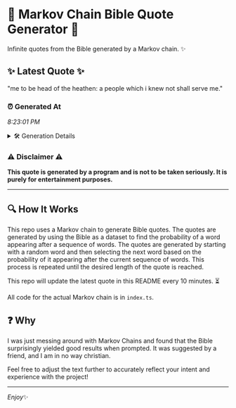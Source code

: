 # 📖 Markov Chain Bible Quote Generator 📖

Infinite quotes from the Bible generated by a Markov chain. ✨

## ✨ Latest Quote ✨
"me to be head of the heathen: a people which i knew not shall serve me."

### ⏰ Generated At
*8:23:01 PM*

<details>
    <summary>🛠️ Generation Details</summary>
    <p>
        <strong>🌱 Seed:</strong> me<br>
        <strong>🔄 Iterations:</strong> 15<br>
        <strong>📜 Context History:</strong><br>[ me ]: to<br>[ me, to ]: be<br>[ me, to, be ]: head<br>[ me, to, be, head ]: of<br>[ me, to, be, head, of ]: the<br>[ me, to, be, head, of, the ]: heathen:<br>[ to, be, head, of, the, heathen: ]: a<br>[ be, head, of, the, heathen:, a ]: people<br>[ head, of, the, heathen:, a, people ]: which<br>[ of, the, heathen:, a, people, which ]: i<br>[ the, heathen:, a, people, which, i ]: knew<br>[ heathen:, a, people, which, i, knew ]: not<br>[ a, people, which, i, knew, not ]: shall<br>[ people, which, i, knew, not, shall ]: serve<br>[ which, i, knew, not, shall, serve ]: me.<br>
    </p>
</details>

### ⚠️ Disclaimer ⚠️
**This quote is generated by a program and is not to be taken seriously. It is purely for entertainment purposes.**

---

## 🔍 How It Works

This repo uses a Markov chain to generate Bible quotes. The quotes are generated by using the Bible as a dataset to find the probability of a word appearing after a sequence of words. The quotes are generated by starting with a random word and then selecting the next word based on the probability of it appearing after the current sequence of words. This process is repeated until the desired length of the quote is reached.

This repo will update the latest quote in this README every 10 minutes. ⏳

All code for the actual Markov chain is in `index.ts`.

## ❓ Why

I was just messing around with Markov Chains and found that the Bible surprisingly yielded good results when prompted. 
It was suggested by a friend, and I am in no way christian.

Feel free to adjust the text further to accurately reflect your intent and experience with the project!

---

*Enjoy*✨
